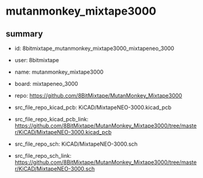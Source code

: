 # mutanmonkey_mixtape3000
 
## summary 
* id: 8bitmixtape_mutanmonkey_mixtape3000_mixtapeneo_3000
* user: 8bitmixtape
* name: mutanmonkey_mixtape3000
* board: mixtapeneo_3000
* repo: https://github.com/8BitMixtape/MutanMonkey_Mixtape3000
* src_file_repo_kicad_pcb: KiCAD/MixtapeNEO-3000.kicad_pcb
* src_file_repo_kicad_pcb_link: https://github.com/8BitMixtape/MutanMonkey_Mixtape3000/tree/master/KiCAD/MixtapeNEO-3000.kicad_pcb


* src_file_repo_sch: KiCAD/MixtapeNEO-3000.sch
* src_file_repo_sch_link: https://github.com/8BitMixtape/MutanMonkey_Mixtape3000/tree/master/KiCAD/MixtapeNEO-3000.sch






